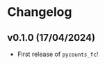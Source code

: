 # Changelog

<!--next-version-placeholder-->

## v0.1.0 (17/04/2024)

- First release of `pycounts_fc`!